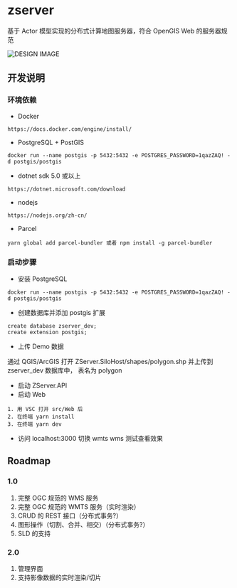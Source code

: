 # zserver

基于 Actor 模型实现的分布式计算地图服务器，符合 OpenGIS Web 的服务器规范

![DESIGN IMAGE](https://github.com/zmaplab/zserver/blob/main/img/design.jpg?raw=true)

## 开发说明

### 环境依赖

+ Docker

```
https://docs.docker.com/engine/install/
```

+ PostgreSQL + PostGIS

```
docker run --name postgis -p 5432:5432 -e POSTGRES_PASSWORD=1qazZAQ! -d postgis/postgis
```

+ dotnet sdk 5.0 或以上

```
https://dotnet.microsoft.com/download
```

+ nodejs

```
https://nodejs.org/zh-cn/
```

+ Parcel

```
yarn global add parcel-bundler 或者 npm install -g parcel-bundler
```

### 启动步骤

+ 安装 PostgreSQL
```
docker run --name postgis -p 5432:5432 -e POSTGRES_PASSWORD=1qazZAQ! -d postgis/postgis
```
+ 创建数据库并添加 postgis 扩展

```
create database zserver_dev;
create extension postgis;
```
+ 上传 Demo 数据

通过 QGIS/ArcGIS 打开 ZServer.SiloHost/shapes/polygon.shp 并上传到 zserver_dev 数据库中， 表名为 polygon

+ 启动 ZServer.API
+ 启动 Web

```
1. 用 VSC 打开 src/Web 后
2. 在终端 yarn install
3. 在终端 yarn dev
```

+ 访问 localhost:3000 切换 wmts wms 测试查看效果

## Roadmap

### 1.0 

1. 完整 OGC 规范的 WMS 服务
2. 完整 OGC 规范的 WMTS 服务（实时渲染）
3. CRUD 的 REST 接口（分布式事务?）
4. 图形操作（切割、合并、相交）（分布式事务?）
5. SLD 的支持

### 2.0 

1. 管理界面
2. 支持影像数据的实时渲染/切片

 
